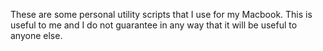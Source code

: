 These are some personal utility scripts that I use for my Macbook. This is useful to me and I do not guarantee in any way that it will be useful to anyone else.